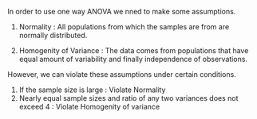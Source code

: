 In order to use one way ANOVA we nned to make some assumptions.

1. Normality : All populations from which the samples are from are normally distributed.

2. Homogenity of Variance : The data comes from populations that have equal amount of variability and finally independence of observations. 

However, we can violate these assumptions under certain conditions.
1. If the sample size is large : Violate Normality
2. Nearly equal sample sizes and ratio of any two variances does not exceed 4 : Violate Homogenity of variance
